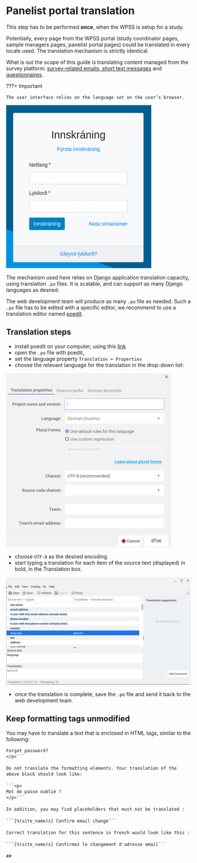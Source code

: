 # Panelist portal translation

This step has to be performed **once**, when the WPSS is setup for a study.

Potentially, every page from the WPSS portal (study coordinator pages, sample managers pages, panelist portal pages) could be translated in every locale used. The translation mechanism is strictly identical.

What is out the scope of this guide is translating content managed from the survey platform: [survey-related emails, short text messages](messages-translation.md) and [questionnaires](questionnaire-translation.md).

???+ Important

    The user interface relies on the language set on the user’s browser.

![WPSS login screen rendered in icelandic](../img/tr/wpss-login-icelandic.png)

The mechanism used here relies on Django application translation capacity, using translation `.po` files. It is scalable, and can support as many Django languages as desired.

The web development team will produce as many `.po` file as needed.
Such a `.po` file has to be edited with a specific editor, we recommend to use a translation editor named [poedit](https://poedit.net).

## Translation steps

- install poedit on your computer, using this [link](https://poedit.net/download)
- open the `.po` file with poedit,
- set the language property  `Translation ➡ Properties`
- choose the relevant language for the translation in the drop-down list:

![WPSS translation parameters with poedit](../img/tr/poedit-language-parameter.png)

- choose `UTF-8` as the desired encoding.
- start typing a translation for each item of the source text (displayed) in bold, in the Translation box.

![WPSS translation edition with poedit](../img/tr/poedit-translation-typing.png)

- once the translation is complete, save the `.po` file and send it back to the web development team.

## Keep formatting tags unmodified
You may have to translate a text that is enclosed in HTML tags, similar to the following:

```<p>
Forgot password?
</p>```

Do not translate the formatting elements. Your translation of the above block should look like:

```<p>
Mot de passe oublié ?
</p>```

In addition, you may find placeholders that must not be translated :

```[%(site_name)s] Confirm email change```

Correct translation for this sentence in french would look like this :

```[%(site_name)s] Confirmez le changement d'adresse email```

##
